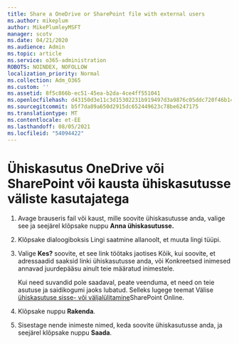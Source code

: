 ```yaml
---
title: Share a OneDrive or SharePoint file with external users
ms.author: mikeplum
author: MikePlumleyMSFT
manager: scotv
ms.date: 04/21/2020
ms.audience: Admin
ms.topic: article
ms.service: o365-administration
ROBOTS: NOINDEX, NOFOLLOW
localization_priority: Normal
ms.collection: Adm_O365
ms.custom: ''
ms.assetid: 8f5c866b-ec51-45ea-b2da-4ce4ff551041
ms.openlocfilehash: d43150d3e11c3d15302231b919497d3a9876c05ddc720f46b1428d1f6f09eeb3
ms.sourcegitcommit: b5f7da89a650d2915dc652449623c78be6247175
ms.translationtype: MT
ms.contentlocale: et-EE
ms.lasthandoff: 08/05/2021
ms.locfileid: "54094422"
---
```

# <a name="share-a-onedrive-or-sharepoint-file-or-folder-with-external-users"></a>Ühiskasutus OneDrive või SharePoint või kausta ühiskasutusse väliste kasutajatega

1. Avage brauseris fail või kaust, mille soovite ühiskasutusse anda, valige see ja seejärel klõpsake nuppu **Anna ühiskasutusse.**
    
2. Klõpsake dialoogiboksis Lingi saatmine allanoolt, et muuta lingi tüüpi.
    
3. Valige **Kes?** soovite, et see link töötaks  jaotises Kõik, kui soovite, et adressaadid saaksid linki ühiskasutusse anda, või Konkreetsed inimesed annavad juurdepääsu ainult teie määratud inimestele.  
    
    Kui need suvandid pole saadaval, peate veenduma, et need on teie asutuse ja saidikogumi jaoks lubatud. Selleks lugege teemat Välise [ühiskasutuse sisse- või väljalülitamine](https://go.microsoft.com/fwlink/?linkid=866426)SharePoint Online.
    
4. Klõpsake nuppu **Rakenda**.
    
5. Sisestage nende inimeste nimed, keda soovite ühiskasutusse anda, ja seejärel klõpsake nuppu **Saada**.
    


